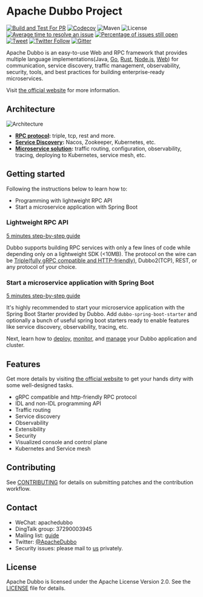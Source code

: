 # Apache Dubbo Project

[![Build and Test For PR](https://github.com/apache/dubbo/actions/workflows/build-and-test-pr.yml/badge.svg)](https://github.com/apache/dubbo/actions/workflows/build-and-test-pr.yml)
[![Codecov](https://codecov.io/gh/apache/dubbo/branch/3.2/graph/badge.svg)](https://codecov.io/gh/apache/dubbo)
![Maven](https://img.shields.io/maven-central/v/org.apache.dubbo/dubbo.svg)
![License](https://img.shields.io/github/license/alibaba/dubbo.svg)
[![Average time to resolve an issue](http://isitmaintained.com/badge/resolution/apache/dubbo.svg)](http://isitmaintained.com/project/apache/dubbo "Average time to resolve an issue")
[![Percentage of issues still open](http://isitmaintained.com/badge/open/apache/dubbo.svg)](http://isitmaintained.com/project/apache/dubbo "Percentage of issues still open")
[![Tweet](https://img.shields.io/twitter/url/http/shields.io.svg?style=social)](https://twitter.com/intent/tweet?text=Apache%20Dubbo%20is%20a%20high-performance%2C%20java%20based%2C%20open%20source%20RPC%20framework.&url=http://dubbo.apache.org/&via=ApacheDubbo&hashtags=rpc,java,dubbo,micro-service)
[![Twitter Follow](https://img.shields.io/twitter/follow/ApacheDubbo.svg?label=Follow&style=social&logoWidth=0)](https://twitter.com/intent/follow?screen_name=ApacheDubbo)
[![Gitter](https://badges.gitter.im/alibaba/dubbo.svg)](https://gitter.im/alibaba/dubbo?utm_source=badge&utm_medium=badge&utm_campaign=pr-badge)

Apache Dubbo is an easy-to-use Web and RPC framework that provides multiple
language implementations(Java, [Go](https://github.com/apache/dubbo-go), [Rust](https://github.com/apache/dubbo-rust), [Node.js](https://github.com/apache/dubbo-js), [Web](https://github.com/apache/dubbo-js)) for communication, service discovery, traffic management,
observability, security, tools, and best practices for building enterprise-ready microservices.

Visit [the official website](https://dubbo.apache.org/) for more information.

## Architecture
![Architecture](https://dubbo.apache.org/imgs/architecture.png)

* **[RPC protocol]():** triple, tcp, rest and more.
* **[Service Discovery]():** Nacos, Zookeeper, Kubernetes, etc.
* **[Microservice solution]():** traffic routing, configuration, observability, tracing, deploying to Kubernetes, service mesh, etc.

## Getting started
Following the instructions below to learn how to:
* Programming with lightweight RPC API
* Start a microservice application with Spring Boot

### Lightweight RPC API
[5 minutes step-by-step guide](https://dubbo.apache.org/zh-cn/overview/quickstart/rpc/java)

Dubbo supports building RPC services with only a few lines of code while depending only on a lightweight SDK (<10MB). The protocol on the wire can be [Triple(fully gRPC compatible and HTTP-friendly)](https://cn.dubbo.apache.org/zh-cn/overview/reference/protocols/triple/), Dubbo2(TCP), REST, or any protocol of your choice.


### Start a microservice application with Spring Boot
[5 minutes step-by-step guide](https://dubbo.apache.org/zh-cn/overview/quickstart/microservice)

It's highly recommended to start your microservice application with the Spring Boot Starter provided by Dubbo. Add `dubbo-spring-boot-starter` and optionally a bunch of useful spring boot starters ready to enable features like service discovery, observability, tracing, etc.

Next, learn how to [deploy](), [monitor](), and [manage]() your Dubbo application and cluster.

## Features
Get more details by visiting [the official website](https://cn.dubbo.apache.org/zh-cn/overview/tasks/) to get your hands dirty with some well-designed tasks.

* gRPC compatible and http-friendly RPC protocol
* IDL and non-IDL programming API
* Traffic routing
* Service discovery
* Observability
* Extensibility
* Security
* Visualized console and control plane
* Kubernetes and Service mesh

## Contributing
See [CONTRIBUTING](https://github.com/apache/dubbo/blob/master/CONTRIBUTING.md) for details on submitting patches and the contribution workflow.

## Contact
* WeChat: apachedubbo
* DingTalk group: 37290003945
* Mailing list: [guide](https://cn.dubbo.apache.org/zh-cn/contact/)
* Twitter: [@ApacheDubbo](https://twitter.com/ApacheDubbo)
* Security issues: please mail to [us](mailto:security@dubbo.apache.org) privately.

## License
Apache Dubbo is licensed under the Apache License Version 2.0. See the [LICENSE](https://github.com/apache/dubbo/blob/master/LICENSE) file for details.
